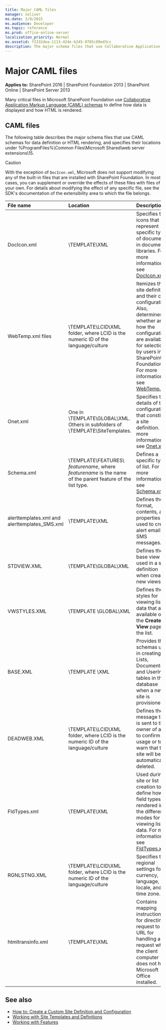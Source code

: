 ```yaml
---
title: Major CAML files
manager: soliver
ms.date: 3/9/2015
ms.audience: Developer
ms.topic: reference
ms.prod: office-online-server
localization_priority: Normal
ms.assetid: f2332dea-1113-424e-b245-9785c09ed3cc
description: The major schema files that use Collaborative Application Markup Language (CAML) schemas for data definition or HTML rendering, and their locations.
---
```


# Major CAML files

**Applies to:** SharePoint 2016 | SharePoint Foundation 2013 | SharePoint Online | SharePoint Server 2013
  
Many critical files in Microsoft SharePoint Foundation use [Collaborative Application Markup Language (CAML) schemas](collaborative-application-markup-language-caml-schemas.md) to define how data is displayed and how HTML is rendered. 
  
## CAML files

The following table describes the major schema files that use CAML schemas for data definition or HTML rendering, and specifies their locations under %ProgramFiles%\Common Files\Microsoft Shared\web server extensions\15\. 
  
> [!CAUTION]
> With the exception of `DocIcon.xml`, Microsoft does not support modifying any of the built-in files that are installed with SharePoint Foundation. In most cases, you can supplement or override the effects of these files with files of your own. For details about modifying the effect of any specific file, see the SDK's documentation of the extensibility area to which the file belongs. 
  
|**File name**|**Location**|**Description**|
|:-----|:-----|:-----|
|DocIcon.xml  <br/> |\TEMPLATE\XML  <br/> |Specifies the icons that represent specific types of documents in document libraries. For more information, see [DocIcon.xml](https://msdn.microsoft.com/library/ef6acad0-0a1a-457c-bc9b-ff1e368e59fb%28Office.15%29.aspx).  <br/> |
|WebTemp.xml files  <br/> |\TEMPLATE\LCID\XML folder, where LCID is the numeric ID of the language/culture  <br/> |Itemizes the site definitions and their child configurations. Also, determines whether and how the configurations are available for selection by users in the SharePoint Foundation UI. For more information, see [WebTemp.xml](https://msdn.microsoft.com/library/199bbb65-d12f-475d-b157-31a1bffe84c8%28Office.15%29.aspx).  <br/> |
|Onet.xml  <br/> |One in \TEMPLATE\GLOBAL\XML. Others in subfolders of \TEMPLATE\SiteTemplates.  <br/> |Specifies the details of the configurations that constitute a site definition. For more information, see [Onet.xml](https://msdn.microsoft.com/library/b99d6657-d9ae-4135-a43c-c58cdfcdc6c1%28Office.15%29.aspx).  <br/> |
|Schema.xml  <br/> |\TEMPLATE\FEATURES\ _featurename_, where  _featurename_ is the name of the parent feature of the list type.  <br/> |Defines a specific type of list. For more information, see [Schema.xml](https://msdn.microsoft.com/library/c2f01064-80d8-47ee-b602-ecf4c480ac56%28Office.15%29.aspx).  <br/> |
|alerttemplates.xml and alerttemplates_SMS.xml  <br/> |\TEMPLATE\XML  <br/> |Defines the format, contents, and properties used to create alert email and SMS messages.  <br/> |
|STDVIEW.XML  <br/> |\TEMPLATE\GLOBAL\XML  <br/> |Defines the base view used in a site definition when creating new views.  <br/> |
|VWSTYLES.XML  <br/> |\TEMPLATE \GLOBAL\XML  <br/> |Defines the styles for viewing list data that are available on the **Create View** page for the list.  <br/> |
|BASE.XML  <br/> |\TEMPLATE \XML  <br/> |Provides the schemas used in creating the Lists, Documents, and UserInfo tables in the database when a new site is provisioned.  <br/> |
|DEADWEB.XML  <br/> |\TEMPLATE\LCID\XML folder, where LCID is the numeric ID of the language/culture  <br/> |Defines the message that is sent to the owner of a site to confirm site usage or to warn that the site will be automatically deleted.  <br/> |
|FldTypes.xml  <br/> |\TEMPLATE\XML  <br/> |Used during site or list creation to define how field types are rendered in the different modes for viewing list data. For more information, see [FldTypes.xml](https://msdn.microsoft.com/library/8f8db866-03f8-4001-aae3-4c4102a7aed6%28Office.15%29.aspx).  <br/> |
|RGNLSTNG.XML  <br/> |\TEMPLATE\LCID\XML folder, where LCID is the numeric ID of the language/culture  <br/> |Specifies the regional settings for currency, language, locale, and time zone.  <br/> |
|htmltransinfo.xml  <br/> |\TEMPLATE\XML  <br/> |Contains mapping instructions for directing a request to the URL for handling a request when the client computer does not have Microsoft Office installed.  <br/> |
   
## See also

- [How to: Create a Custom Site Definition and Configuration](https://msdn.microsoft.com/library/62b0552d-b7a7-4856-b906-c7bcb3155792%28Office.15%29.aspx)
- [Working with Site Templates and Definitions](https://msdn.microsoft.com/library/1edf6d4d-eddb-4cb5-9034-ed394e8a3e01%28Office.15%29.aspx) 
- [Working with Features](https://msdn.microsoft.com/library/ce5f5ce5-1429-439e-9261-2c4ba9788cc1%28Office.15%29.aspx)

